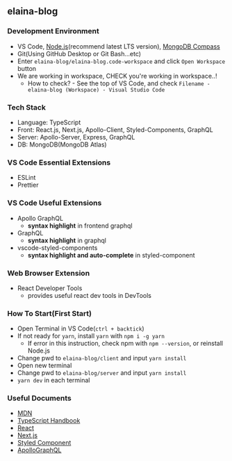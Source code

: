 ## elaina-blog

### Development Environment

- VS Code, [Node.js](https://nodejs.org/en/)(recommend latest LTS version), [MongoDB Compass](https://www.mongodb.com/try/download/compass)
- Git(Using GitHub Desktop or Git Bash...etc)
- Enter `elaina-blog/elaina-blog.code-workspace` and click `Open Workspace` button
- We are working in workspace, CHECK you're working in workspace..!
  - How to check? - See the top of VS Code, and check `Filename - elaina-blog (Workspace) - Visual Studio Code`

### Tech Stack

- Language: TypeScript
- Front: React.js, Next.js, Apollo-Client, Styled-Components, GraphQL
- Server: Apollo-Server, Express, GraphQL
- DB: MongoDB(MongoDB Atlas)

### VS Code Essential Extensions

- ESLint
- Prettier

### VS Code Useful Extensions

- Apollo GraphQL
  - **syntax highlight** in frontend graphql
- GraphQL
  - **syntax highlight** in graphql
- vscode-styled-components
  - **syntax highlight and auto-complete** in styled-component

### Web Browser Extension

- React Developer Tools
  - provides useful react dev tools in DevTools

### How To Start(First Start)

- Open Terminal in VS Code(`ctrl + backtick`)
- If not ready for `yarn`, install `yarn` with `npm i -g yarn`
  - If error in this instruction, check npm with `npm --version`, or reinstall Node.js
- Change pwd to `elaina-blog/client` and input `yarn install`
- Open new terminal
- Change pwd to `elaina-blog/server` and input `yarn install`
- `yarn dev` in each terminal

### Useful Documents

- [MDN](https://developer.mozilla.org/ko/)
- [TypeScript Handbook](https://www.typescriptlang.org/docs/handbook/intro.html)
- [React](https://ko.reactjs.org/)
- [Next.js](https://nextjs.org/)
- [Styled Component](https://styled-components.com/docs)
- [ApolloGraphQL](https://www.apollographql.com/docs/)
